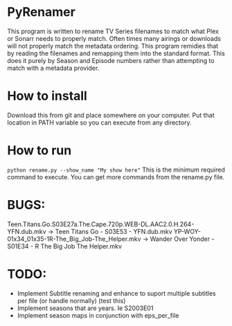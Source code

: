 # PyRenamer
This program is written to rename TV Series filenames to match what Plex or Sonarr needs to properly match. Often times many airings or downloads will not properly match the metadata ordering. This program remidies that by reading the filenames and remapping them into the standard format. This does it purely by Season and Episode numbers rather than attempting to match with a metadata provider.

# How to install
Download this from git and place somewhere on your computer. Put that location in PATH variable so you can execute from any directory.

# How to run
`python rename.py --show_name "My show here"`
This is the minimum required command to execute. You can get more commands from the rename.py file.

# BUGS:
Teen.Titans.Go.S03E27a.The.Cape.720p.WEB-DL.AAC2.0.H.264-YFN.dub.mkv -> Teen Titans Go - S03E53 - YFN.dub.mkv
YP-WOY-01x34_01x35-1R-The_Big_Job-The_Helper.mkv -> Wander Over Yonder - S01E34 - R The Big Job The Helper.mkv

# TODO:
* Implement Subtitle renaming and enhance to suport multiple subtitles per file (or handle normally) (test this)
* Implement seasons that are years. Ie S2003E01
* Implement season maps in conjunction with eps_per_file
